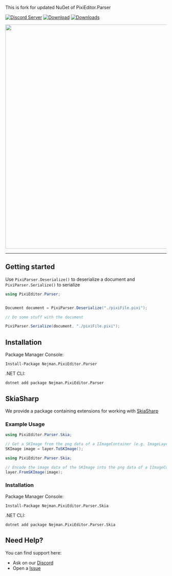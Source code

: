 This is fork for updated NuGet of PixiEditor.Parser

[![Discord Server](https://badgen.net/badge/discord/join%20chat/7289DA?icon=discord)](https://discord.gg/psrCP35kdk)
[![Download](https://img.shields.io/badge/nuget-download-blue)](https://www.nuget.org/packages/Nejman.PixiEditor.Parser/)
[![Downloads](https://img.shields.io/nuget/dt/PixiEditor.Parser)](https://www.nuget.org/packages/Nejman.PixiEditor.Parser/)

<img src="https://user-images.githubusercontent.com/45312141/102829812-2e1c1c80-43e8-11eb-889c-0043e66e5fe5.png" width="700" />

---

## Getting started

Use `PixiParser.Deserialize()` to deserialize a document and `PixiParser.Serialize()` to serialize

```cs
using PixiEditor.Parser;


Document document = PixiParser.Deserialize("./pixiFile.pixi");

// Do some stuff with the document

PixiParser.Serialize(document, "./pixiFile.pixi");
```

## Installation

Package Manager Console:
```
Install-Package Nejman.PixiEditor.Parser
```

.NET CLI:
```
dotnet add package Nejman.PixiEditor.Parser
```

## SkiaSharp

We provide a package containing extensions for working with [SkiaSharp](https://github.com/mono/SkiaSharp)

### Example Usage

```cs
using PixiEditor.Parser.Skia;

// Get a SKImage from the png data of a IImageContainer (e.g. ImageLayer or ReferenceLayer)
SKImage image = layer.ToSKImage();
```

```cs
using PixiEditor.Parser.Skia;

// Encode the image data of the SKImage into the png data of a IImageContainer (e.g. ImageLayer or ReferenceLayer)
layer.FromSKImage(image);
```

### Installation

Package Manager Console:
```
Install-Package Nejman.PixiEditor.Parser.Skia
```

.NET CLI:
```
dotnet add package Nejman.PixiEditor.Parser.Skia
```

## Need Help?

You can find support here:

* Ask on our [Discord](https://discord.gg/qSRMYmq)
* Open a [Issue](https://github.com/PixiEditor/PixiParser/issues/new)

